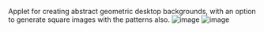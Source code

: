 Applet for creating abstract geometric desktop backgrounds, with an option to generate square images with the patterns also.
![image](https://github.com/user-attachments/assets/07864932-a639-4b52-a4cf-34a13e68046b)
![image](https://github.com/user-attachments/assets/77b39ae9-2843-4e7e-bff9-d25badb4562a)

